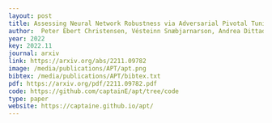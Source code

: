 ```yaml
--- 
layout: post
title: Assessing Neural Network Robustness via Adversarial Pivotal Tuning
author:  Peter Ebert Christensen, Vésteinn Snæbjarnarson, Andrea Dittadi, Serge Belongie, Sagie Benaim
year: 2022
key: 2022.11
journal: arxiv
link: https://arxiv.org/abs/2211.09782
image: /media/publications/APT/apt.png
bibtex: /media/publications/APT/bibtex.txt
pdf: https://arxiv.org/pdf/2211.09782.pdf
code: https://github.com/captainE/apt/tree/code
type: paper
website: https://captaine.github.io/apt/
---
```

